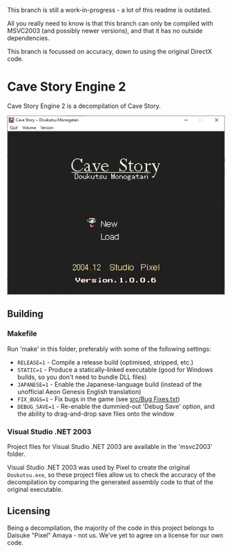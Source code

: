 This branch is still a work-in-progress - a lot of this readme is outdated.

All you really need to know is that this branch can only be compiled with MSVC2003 (and possibly newer versions), and that it has no outside dependencies.

This branch is focussed on accuracy, down to using the original DirectX code.

# Cave Story Engine 2

Cave Story Engine 2 is a decompilation of Cave Story.

![Screenshot](screenshot.png)

## Building

### Makefile

Run 'make' in this folder, preferably with some of the following settings:

* `RELEASE=1` - Compile a release build (optimised, stripped, etc.)
* `STATIC=1` - Produce a statically-linked executable (good for Windows builds, so you don't need to bundle DLL files)
* `JAPANESE=1` - Enable the Japanese-language build (instead of the unofficial Aeon Genesis English translation)
* `FIX_BUGS=1` - Fix bugs in the game (see [src/Bug Fixes.txt](src/Bug%20Fixes.txt))
* `DEBUG_SAVE=1` - Re-enable the dummied-out 'Debug Save' option, and the ability to drag-and-drop save files onto the window

### Visual Studio .NET 2003

Project files for Visual Studio .NET 2003 are available in the 'msvc2003' folder.

Visual Studio .NET 2003 was used by Pixel to create the original `Doukutsu.exe`, so these project files allow us to check the accuracy of the decompilation by comparing the generated assembly code to that of the original executable.

## Licensing

Being a decompilation, the majority of the code in this project belongs to Daisuke "Pixel" Amaya - not us. We've yet to agree on a license for our own code.
